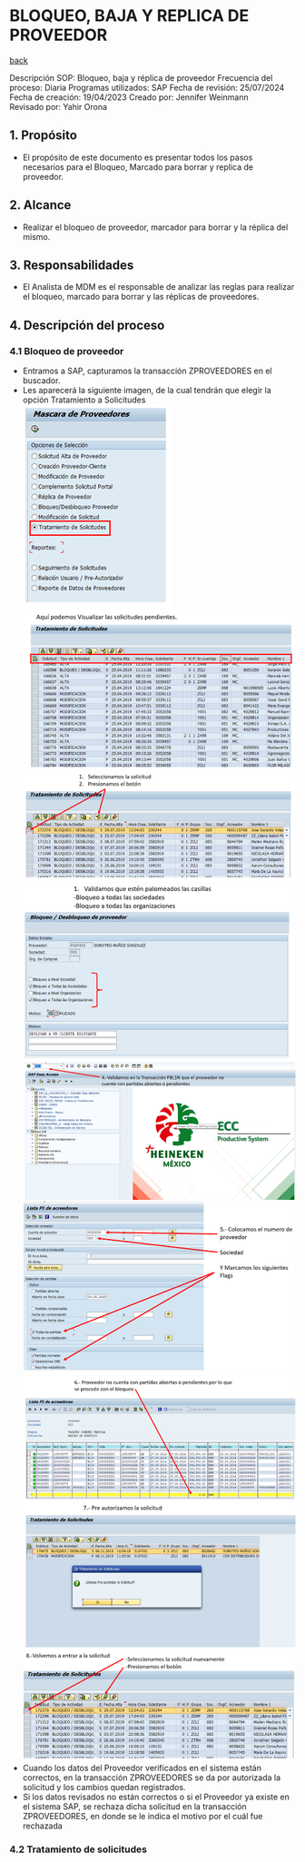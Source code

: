 # BLOQUEO, BAJA Y REPLICA DE PROVEEDOR
[back](global.md)

Descripción SOP:	Bloqueo, baja y réplica de proveedor 
Frecuencia del proceso:	Diaria
Programas utilizados:	SAP
Fecha de revisión:	25/07/2024
Fecha de creación:	19/04/2023
Creado por:	Jennifer Weinmann	
Revisado por:	Yahir Orona

## 1. Propósito
- El propósito de este documento es presentar todos los pasos necesarios para el Bloqueo, Marcado para borrar y replica de proveedor.

## 2. Alcance
- Realizar el bloqueo de proveedor, marcador para borrar y la réplica del mismo.

## 3. Responsabilidades
- El Analista de MDM es el responsable de analizar las reglas para realizar el bloqueo, marcado para borrar y las réplicas de proveedores.

## 4. Descripción del proceso
### 4.1 Bloqueo de proveedor
- Entramos a SAP, capturamos la transacción ZPROVEEDORES en el buscador.
- Les aparecerá la siguiente imagen, de la cual tendrán que elegir la opción Tratamiento a Solicitudes
![alt text](image-182.png)
![alt text](image-183.png)
![alt text](image-184.png)
![alt text](image-185.png)
![alt text](image-186.png)
![alt text](image-187.png)
![alt text](image-188.png)
![alt text](image-189.png)
![alt text](image-190.png)
- Cuando los datos del Proveedor verificados en el sistema están correctos, en la transacción ZPROVEEDORES se da por autorizada la solicitud y los cambios quedan registrados.  
- Si los datos revisados no están correctos o si el Proveedor ya existe en el sistema SAP, se rechaza dicha solicitud en la transacción ZPROVEEDORES, en donde se le indica el motivo por el cuál fue rechazada 


### 4.2 Tratamiento de solicitudes

